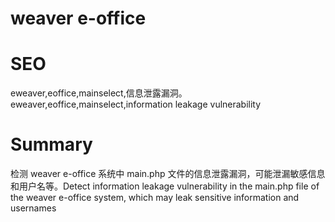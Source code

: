# weaver e-office
# SEO
eweaver,eoffice,mainselect,信息泄露漏洞。eweaver,eoffice,mainselect,information leakage vulnerability
# Summary
检测 weaver e-office 系统中 main.php 文件的信息泄露漏洞，可能泄漏敏感信息和用户名等。Detect information leakage vulnerability in the main.php file of the weaver e-office system, which may leak sensitive information and usernames
